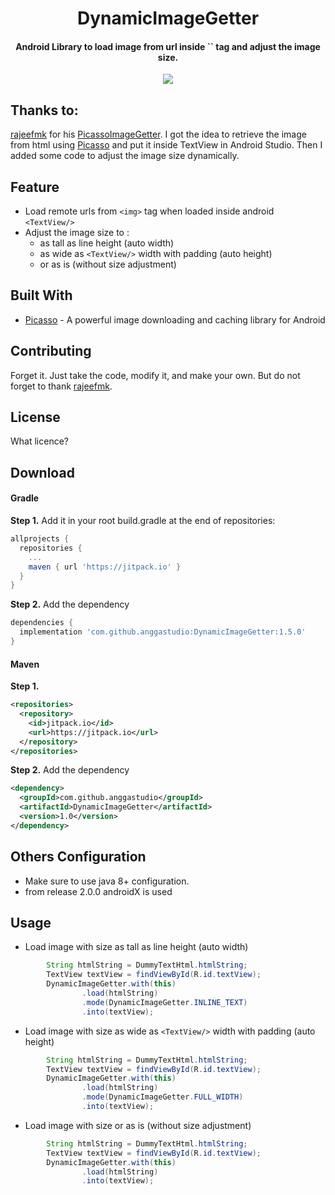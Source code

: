 <p align="center">
  <h1 align="center">DynamicImageGetter</h1>
  <h4 align="center">Android Library to load image from url inside `<img>` tag and adjust the image size.</h4>
</p>

<p align="center">
  <img src="https://images.unsplash.com/photo-1522219406764-db207f1f7640?ixlib=rb-1.2.1&ixid=MnwxMjA3fDB8MHxwaG90by1wYWdlfHx8fGVufDB8fHx8&auto=format&fit=crop&w=1170&q=80"/>
</p>

## Thanks to:
[rajeefmk](https://gist.github.com/rajeefmk) for his [PicassoImageGetter](https://gist.github.com/rajeefmk/beb1b79363c12041da7fd540bcf27765).
I got the idea to retrieve the image from html using [Picasso](http://square.github.io/picasso/ "Picasso") and put it inside TextView in Android Studio. Then I added some code to adjust the image size dynamically.

## Feature
- Load remote urls from `<img>` tag when loaded inside android `<TextView/>`
- Adjust the image size to :
  - as tall as line height (auto width)
  - as wide as `<TextView/>` width with padding (auto height)
  - or as is (without size adjustment)

## Built With

* [Picasso](http://square.github.io/picasso/ "Picasso") - A powerful image downloading and caching library for Android

## Contributing

Forget it. Just take the code, modify it, and make your own.
But do not forget to thank [rajeefmk](https://gist.github.com/rajeefmk).

## License

What licence?

## Download
#### Gradle
**Step 1.** Add it in your root build.gradle at the end of repositories:
```gradle
allprojects {
  repositories {
    ...
    maven { url 'https://jitpack.io' }
  }
}
```

**Step 2.** Add the dependency
```gradle
dependencies {
  implementation 'com.github.anggastudio:DynamicImageGetter:1.5.0'
}
```
#### Maven
**Step 1.**
```xml
<repositories>
  <repository>
    <id>jitpack.io</id>
    <url>https://jitpack.io</url>
  </repository>
</repositories>
```

**Step 2.** Add the dependency
```xml
<dependency>
  <groupId>com.github.anggastudio</groupId>
  <artifactId>DynamicImageGetter</artifactId>
  <version>1.0</version>
</dependency>
```

## Others Configuration
- Make sure to use java 8+ configuration.
- from release 2.0.0 androidX is used

## Usage
- Load image with size as tall as line height (auto width)
```java
        String htmlString = DummyTextHtml.htmlString;
        TextView textView = findViewById(R.id.textView);
        DynamicImageGetter.with(this)
                .load(htmlString)
                .mode(DynamicImageGetter.INLINE_TEXT)
                .into(textView);
```
- Load image with size as wide as `<TextView/>` width with padding (auto height)
```java
        String htmlString = DummyTextHtml.htmlString;
        TextView textView = findViewById(R.id.textView);
        DynamicImageGetter.with(this)
                .load(htmlString)
                .mode(DynamicImageGetter.FULL_WIDTH)
                .into(textView);
```
- Load image with size or as is (without size adjustment)
```java
        String htmlString = DummyTextHtml.htmlString;
        TextView textView = findViewById(R.id.textView);
        DynamicImageGetter.with(this)
                .load(htmlString)
                .into(textView);
```
